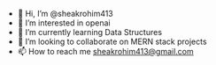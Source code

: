 - 👋 Hi, I’m @sheakrohim413
- 👀 I’m interested in  openai
- 🌱 I’m currently learning Data Structures
- 💞️ I’m looking to collaborate on MERN stack projects
- 📫 How to reach me sheakrohim413@gmail.com

<!---
sheakrohim413/sheakrohim413 is a ✨ special ✨ repository because its `README.md` (this file) appears on your GitHub profile.
You can click the Preview link to take a look at your changes.
--->

